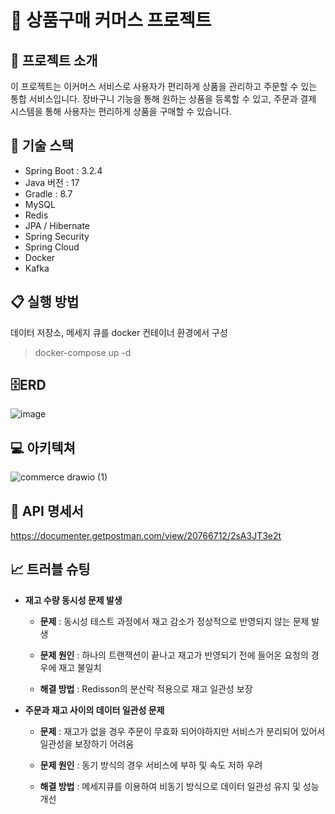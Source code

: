 # 🔖 상품구매 커머스 프로젝트
##  📓 프로젝트 소개
이 프로젝트는 이커머스 서비스로 사용자가 편리하게 상품을 관리하고 주문할 수 있는 통합 서비스입니다.
장바구니 기능을 통해 원하는 상품을 등록할 수 있고, 주문과 결제 시스템을 통해 사용자는 편리하게 상품을 구매할 수 있습니다.

## 🔎 기술 스택
* Spring Boot : 3.2.4
* Java 버전 : 17
* Gradle : 8.7
* MySQL
* Redis
* JPA / Hibernate
* Spring Security
* Spring Cloud
* Docker
* Kafka
## 📋 실행 방법
데이터 저장소, 메세지 큐를 docker 컨테이너 환경에서 구성
> docker-compose up -d 
## 🗄️ERD
![image](https://github.com/chkang13/commerce_project/assets/34392347/a839ef3e-6378-4ca4-a505-ceb81a9200e2)
## 💻 아키텍쳐
![commerce drawio (1)](https://github.com/chkang13/commerce_project/assets/34392347/bac2ea41-a6f8-4768-a82b-30342c5a1fe7)
## 📄 API 명세서
https://documenter.getpostman.com/view/20766712/2sA3JT3e2t
## 📈 트러블 슈팅
* **재고 수량 동시성 문제 발생**
  
  * **문제** : 동시성 테스트 과정에서 재고 감소가 정상적으로 반영되지 않는 문제 발생
    
  * **문제 원인** : 하나의 트랜잭션이 끝나고 재고가 반영되기 전에 들어온 요청의 경우에 재고 불일치
    
  * **해결 방법** : Redisson의 분산락 적용으로 재고 일관성 보장
* **주문과 재고 사이의 데이터 일관성 문제**
  
  * **문제** : 재고가 없을 경우 주문이 무효화 되어야하지만 서비스가 분리되어 있어서 일관성을 보장하기 어려움
    
  * **문제 원인** : 동기 방식의 경우 서비스에 부하 및 속도 저하 우려
    
  * **해결 방법** : 메세지큐를 이용하여 비동기 방식으로 데이터 일관성 유지 및 성능 개선
